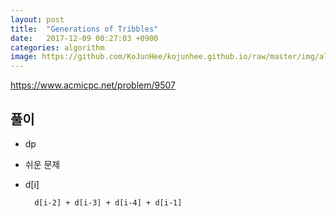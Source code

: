 ```yaml
---
layout: post
title:  "Generations of Tribbles"
date:   2017-12-09 00:27:03 +0900
categories: algorithm
image: https://github.com/KoJunHee/kojunhee.github.io/raw/master/img/algorithm.png
---
```


<https://www.acmicpc.net/problem/9507>

## 풀이

- dp
- 쉬운 문제
- d[i]

		d[i-2] + d[i-3] + d[i-4] + d[i-1]
	
